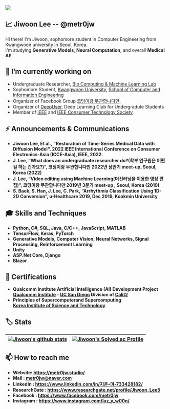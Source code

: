 <a href="https://hits.seeyoufarm.com"><img src="https://hits.seeyoufarm.com/api/count/incr/badge.svg?url=https%3A%2F%2Fgithub.com%2Fmetr0jw&count_bg=%238A1601&title_bg=%23212121&icon=csharp.svg&icon_color=%23FFFFFF&title=Who+clicked+metr0jw%3F&edge_flat=false"/></a>

<h2>📈 Jiwoon Lee -- @metr0jw</h2>
 Hi there! I'm Jiwoon, sophomore student in Computer Engineering from Kwangwoon university in Seoul, Korea.<br>
 I'm studying <b>Generative Models</b>, <b>Neural Computation</b>, and overall <b>Medical AI</b>!

💪 I’m currently working on
-
- Undergraduate Researcher, [Bio Computing & Machine Learning Lab](http://bcml.kw.ac.kr/)
- Sophomore Student, [Kwangwoon University](https://www.kw.ac.kr/), [School of Computer and Information Engineering](http://ce.kw.ac.kr/)
- Organizer of Facebook Group [코딩이랑 무관합니다만,](https://www.facebook.com/groups/System.out.Coding)
- Organizer of [DeepUser](https://www.facebook.com/DeepUserAI), Deep Learning Club for Undergradute Students 
- Member of [IEEE](https://www.ieee.org/) and [IEEE Consumer Technology Society](https://ctsoc.ieee.org/)

⚡ Announcements & Communications
-
- <b>Jiwoon Lee<b>, Et al., "Restoration of Time-Series Medical Data with Diffusion Model". 2022 IEEE International Conference on Consumer Electronics-Asia (ICCE-Asia), IEEE, 2022.
- <b>J. Lee</b>, “What does an undergraduate researcher do?(학부 연구원은 어떤걸 하는 건가요?)”, 코딩이랑 무관합니다만 2022년 상반기 meet-up, Seoul, Korea (2022)
- <b>J. Lee</b>, “Video editing using Machine Learning(머신러닝을 이용한 영상 편집)”, 코딩이랑 무관합니다만 2019년 3분기 meet-up , Seoul, Korea (2019)
- S. Baek, S. Han, <b>J. Lee</b>, C. Park, “Arrhythmia Classification Using 1D-2D Conversion”, u-Healthcare 2019, Dec 2019, Kookmin University

🎓 Skills and Techniques
- 
- <b>Python</b>, <b>C#</b>, SQL, Java, C/C++, JavaScript, MATLAB
- <b>TensorFlow</b>, <b>Keras</b>, PyTorch
- <b>Generative Models</b>, <b>Computer Vision</b>, <b>Neural Networks</b>, Signal Processing, Reinforcement Learning
- Unity
- ASP.Net Core, Django
- Blazor

📜 Certifications
- 
- <b>Qualcomm Institute Artificial Intelligence (AI) Development Project</b>   
<a href="https://qi.ucsd.edu/">Qualcomm Institute</a> - <a href="https://ucsd.edu/">UC San Diego</a> Division of <a href="https://calit2.net/">Calit2</a>
- <b>Principles of Supercomputerand Supercomputing</b>   
<a href="https://www.kisti.re.kr/eng/">Korea Institute of Science and Technology</a>

🏷️ Stats
-
| <a href="https://github.com/metr0jw"><img align="center" src="https://github-readme-stats.vercel.app/api?username=metr0jw&count_private=true&show_icons=true&theme=tokyonight" alt="Jiwoon's github stats" /></a> | <a href="https://solved.ac/metr0jw"><img align="center" src="http://mazassumnida.wtf/api/v2/generate_badge?boj=metr0jw" alt="Jiwoon's Solved.ac Profile" /></a> | 
| ------------- | ------------- |

📫 How to reach me
-
- Website: https://metr0jw.studio/
- Mail : <metr0jw@naver.com>
- LinkedIn : https://www.linkedin.com/in/지운-이-733428182/
- ResearchGate : https://www.researchgate.net/profile/Jiwoon_Lee5
- Facebook : https://www.facebook.com/metr0jw
- Instagram : https://www.instagram.com/laz_y_w00n/

  
 
<!--
**metr0jw/metr0jw** is a ✨ _special_ ✨ repository because its `README.md` (this file) appears on your GitHub profile.

Here are some ideas to get you started:

- 🔭 I’m currently working on ...
- 🌱 I’m currently learning ...
- 👯 I’m looking to collaborate on ...
- 🤔 I’m looking for help with ...
- 💬 Ask me about ...
- 📫 How to reach me: ...
- 😄 Pronouns: ...
- ⚡ Fun fact: ...
-->
